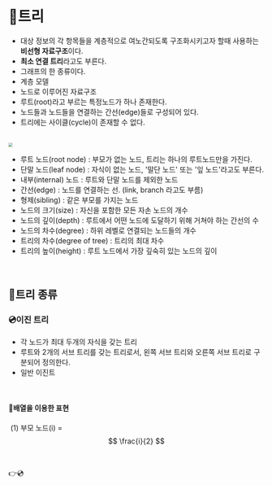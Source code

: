 # 🔮트리

- 대상 정보의 각 항목들을 계층적으로 여노간되도록 구조화시키고자 할때 사용하는 **비선형 자료구조**이다.
- **최소 연결 트리**라고도 부른다.
- 그래프의 한 종류이다.
- 계층 모델
- 노드로 이루어진 자료구조
- 루트(root)라고 부르는 특정노드가 하나 존재한다.
- 노드들과 노드들을 연결하는 간선(edge)들로 구성되어 있다.
- 트리에는 사이클(cycle)이 존재할 수 없다.

<br>

<img src="https://postfiles.pstatic.net/MjAyMDEwMDFfMTE0/MDAxNjAxNTU2MjM1NDIy.C4SNM7xUVeEVwjRge9ApYRPSdkcBMvfR5L37-z33-iAg.E_1zuNBzUR8e-zf3JIi4x7KLh2JTFZts2Fq8oYxzEfwg.PNG.mingyeung/image.png?type=w966" style="zoom:50%;" />

- 루트 노드(root node) : 부모가 없는 노드, 트리는 하나의 루트노드만을 가진다.
- 단말 노드(leaf node) : 자식이 없는 노드, '말단 노드' 또는 '잎 노드'라고도 부른다.
- 내부(internal) 노드 : 루트와 단말 노드를 제외한 노드
- 간선(edge) : 노드를 연결하는 선. (link, branch 라고도 부름)
- 형제(sibling) : 같은 부모를 가지는 노드
- 노드의 크기(size) : 자신을 포함한 모든 자손 노드의 개수
- 노드의 깊이(depth) : 루트에서 어떤 노드에 도달하기 위해 거쳐야 하는 간선의 수
- 노드의 차수(degree) : 하위 레벨로 연결되는 노드들의 개수
- 트리의 차수(degree of tree) : 트리의 최대 차수
- 트리의 높이(height) : 루트 노드에서 가장 깊숙히 있는 노드의 깊이

<br>

## 🔮트리 종류

### 💿이진 트리

- 각 노드가 최대 두개의 자식을 갖는 트리
- 루트와 2개의 서브 트리를 갖는 트리로서, 왼쪽 서브 트리와 오른쪽 서브 트리로 구분되어 정의한다.
- 일반 이진트

<br>

#### 	💾배열을 이용한 표현

​		(1) 부모 노드(i) = $$ \frac{i}{2} $$ 



<br>

👉💿